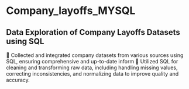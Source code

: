 # Company_layoffs_MYSQL
## Data Exploration of Company Layoffs Datasets using SQL 
	Collected and integrated company datasets from various sources using SQL, ensuring comprehensive and up-to-date inform
	Utilized SQL for cleaning and transforming raw data, including handling missing values, correcting inconsistencies, and normalizing data to improve quality and accuracy.
